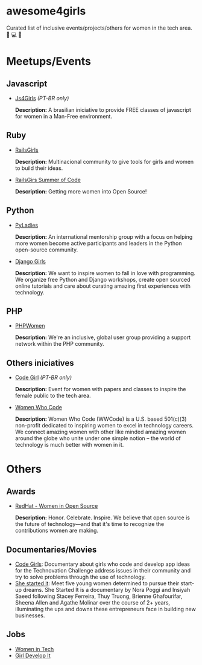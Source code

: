 # awesome4girls
Curated list of inclusive events/projects/others for women in the tech area. :rose: :computer: :gift_heart:

# Meetups/Events
## Javascript
  - [Js4Girls](http://js4girls.com/) *(PT-BR only)*
  
    **Description:** A brasilian iniciative to provide FREE classes of javascript for women in a Man-Free environment.

## Ruby
  - [RailsGirls](http://railsgirls.com/)
   
    **Description:** Multinacional community to give tools for girls and women to build their ideas.

  - [RailsGirs Summer of Code](http://railsgirlssummerofcode.org/)
     
    **Description:** Getting more women into Open Source!

## Python
  - [PyLadies](http://www.pyladies.com/)
 
    **Description:** An international mentorship group with a focus on helping more women become active participants and leaders in the Python open-source community.

  - [Django Girls](https://djangogirls.org/)
  
    **Description:** We want to inspire women to fall in love with programming.
We organize free Python and Django workshops, create open sourced online tutorials and care about curating amazing first experiences with technology.

## PHP
  - [PHPWomen](https://phpwomen.org/)
 
    **Description:** We're an inclusive, global user group providing a support network within the PHP community.

## Others iniciatives
  - [Code Girl](http://www.euvou.codegirl.com.br/) *(PT-BR only)*
   
    **Description:** Event for women with papers and classes to inspire the female public to the tech area. 

  - [Women Who Code](https://www.womenwhocode.com)
  
    **Description:** Women Who Code (WWCode) is a U.S. based 501(c)(3) non-profit dedicated to inspiring women to excel in technology careers. We connect amazing women with other like minded amazing women around the globe who unite under one simple notion – the world of technology is much better with women in it.

# Others
 
## Awards
  - [RedHat - Women in Open Source](https://www.redhat.com/en/about/women-in-open-source)
 
    **Description:** Honor. Celebrate. Inspire.
We believe that open source is the future of technology—and that it's time to recognize the contributions women are making.

## Documentaries/Movies
  - [Code Girls](http://www.codegirlmovie.com/): Documentary about girls who code and develop app ideas for the Technovation Challenge address issues in their community and try to solve problems through the use of technology. 
  - [She started it](http://www.shestarteditfilm.com/): Meet five young women determined to pursue their start-up dreams. She Started It is a documentary by Nora Poggi and Insiyah Saeed following Stacey Ferreira, Thuy Truong, Brienne Ghafourifar, Sheena Allen and Agathe Molinar over the course of 2+ years, illuminating the ups and downs these entrepreneurs face in building new businesses.

## Jobs
  - [Women in Tech](http://www.womenintechnology.co.uk/)
  - [Girl Develop It](https://www.girldevelopit.com/)
